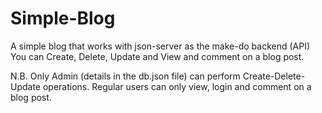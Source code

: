 # Simple-Blog
A simple blog that works with json-server as the make-do backend (API)
You can Create, Delete, Update and View and comment on a blog post.

N.B. Only Admin (details in the db.json file) can perform Create-Delete-Update operations.
Regular users can only view, login and comment on a blog post.
